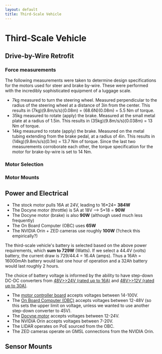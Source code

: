```yaml
---
layout: default
title: Third-Scale Vehicle
---
```


# Third-Scale Vehicle


## Drive-by-Wire Retrofit
### Force measurements
The following measurements were taken to determine design specifications for the motors used for steer and brake by-wire. These were performed with the incredibly sophisticated equipment of a luggage scale.
* 7kg measured to turn the steering wheel. Measured perpendicular to the radius of the steering wheel at a distance of 3in from the center. This results in (7kg)(9.8m/s/s)(0.08m) = (68.6N)(0.08m) = 5.5 Nm of torque.
* 35kg measured to rotate (apply) the brake. Measured at the small metal plate at a radius of 1.5in. This results in (35kg)(9.8m/s/s)(0.038m) = 13 Nm of torque.
* 14kg measured to rotate (apply) the brake. Measured on the metal tubing extending from the brake pedal, at a radius of 4in. This results in (14kg)(9.8m/s/s)(0.1m) = 13.7 Nm of torque.
Since the last two measurements corroborate each other, the torque specification for the motor for brake-by-wire is set to 14 Nm.

### Motor Selection

### Motor Mounts

## Power and Electrical
* The stock motor pulls 16A at 24V, leading to 16*24= **384W**
* The Docyne motor (throttle) is 5A at 18V --> 5*18 = **90W**
* The Docyne motor (brake) is also **90W** (although used much less frequently)
* The On Board Computer (OBC) uses **65W**
* The NVIDIA Orin + ZED cameras use roughly **100W** (?check this empirically?)

The third-scale vehicle's battery is selected based on the above power requirements, which **sum to 729W** (Watts). If we select a 44.4V (volts) battery, the current draw is 729/44.4 = 16.4A (amps). Thus a 16Ah = 16000mAh battery would last one hour of operation and a 32Ah battery would last roughly 2 hours.

The choice of battery voltage is informed by the ability to have step-down DC-DC converters from [48V>>24V (rated up to 16A)](https://www.amazon.com/Victron-Energy-Orion-Tr-380-Watt-Converter/dp/B07DPZ9G7M) and [48V>>12V (rated up to 30A)](https://www.amazon.com/Victron-Orion-TR-DC-DC-Converter-Isolated/dp/B07DQ5H3T2).
* The [motor controller board](https://trampaboards.com/vesc-100v-250a-in-cnc-t6-silicone-sealed-aluminum-box--p-28113.html) accepts voltages between 14-100V.
* The [On Board Computer (OBC)](https://www.onlogic.com/k804/) accepts voltages between 12-48V (so this sets the upper limit on voltage, unless we wanted to use another step-down converter to 45V).
* The [Docyne motor](https://www.docyke.com/products/servo-motor) accepts voltages between 12-24V.
* The NVIDIA Orin accepts voltages between 7-20V.
* The LIDAR operates on PoE sourced from the OBC.
* The ZED cameras operate on GMSL connections from the NVIDIA Orin.

## Sensor Mounts

